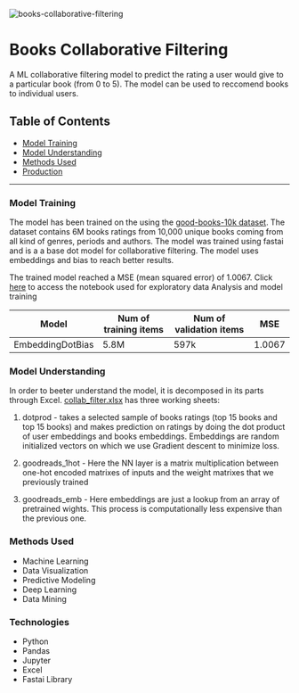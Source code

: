 ![books-collaborative-filtering](https://www.bromleyhouse.org/wp-content/uploads/2018/10/bhl-books.jpg)

<!-- [![FVCproductions](https://avatars1.githubusercontent.com/u/4284691?v=3&s=200)](http://fvcproductions.com) -->

# Books Collaborative Filtering

A ML collaborative filtering model to predict the rating a user would give to a particular book (from 0 to 5). The model can be used to reccomend books to individual users.

## Table of Contents 

- [Model Training](#Model-Training)
- [Model Understanding](#Model-Understanding)
- [Methods Used](#Methods-used)
- [Production](#production)

---

### Model Training
The model has been trained on the using the <a href="https://github.com/zygmuntz/goodbooks-10k" target="_blank">good-books-10k dataset</a>. The dataset contains 6M books ratings from 10,000 unique books coming from all kind of genres, periods and authors. The model was trained using fastai and is a a base dot model for collaborative filtering. The model uses embeddings and bias to reach better results.

The trained model reached a MSE (mean squared error) of 1.0067. Click <a href="https://github.com/Attol8/Books-collaborative-filtering/blob/master/Books-collab.ipynb">here</a> to access the notebook used for exploratory data Analysis and model training  

| Model             | Num of training items | Num of validation items | MSE          |
| -------------     | -------------         | -------------           |------------- |    
| EmbeddingDotBias  | 5.8M                  | 597k                    | 1.0067       |

### Model Understanding 

In order to beeter understand the model, it is decomposed in its parts through Excel. <a href="https://github.com/Attol8/Books-collaborative-filtering/blob/master/collab_filter.xlsx">collab_filter.xlsx</a> has three working sheets:

1. dotprod - takes a selected sample of books ratings (top 15 books and top 15 books) and makes prediction on ratings by doing the dot product of user embeddings and books embeddings. Embeddings are random initialized vectors on which we use Gradient descent to minimize loss.

2. goodreads_1hot - Here the NN layer is a matrix multiplication between one-hot encoded matrixes of inputs and the weight matrixes that we previously trained 

3. goodreads_emb - Here embeddings are just a lookup from an array of pretrained wights. This process is computationally less expensive than the previous one.

### Methods Used

* Machine Learning
* Data Visualization
* Predictive Modeling
* Deep Learning
* Data Mining

### Technologies 
* Python
* Pandas
* Jupyter
* Excel
* Fastai Library
